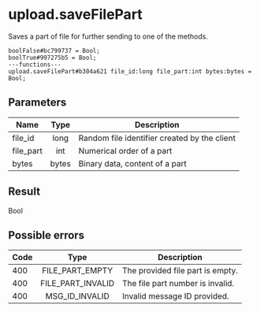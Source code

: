 # upload.saveFilePart
Saves a part of file for further sending to one of the methods.

```
boolFalse#bc799737 = Bool;
boolTrue#997275b5 = Bool;
---functions---
upload.saveFilePart#b304a621 file_id:long file_part:int bytes:bytes = Bool;
```

## Parameters
| Name | Type | Description |
| ---- | :----: | ----------- |
| file_id | long | Random file identifier created by the client |
| file_part | int | Numerical order of a part |
| bytes | bytes | Binary data, content of a part |


## Result
Bool

## Possible errors
| Code | Type | Description |
| ---- | :----: | ----------- |
| 400 | FILE_PART_EMPTY | The provided file part is empty. |
| 400 | FILE_PART_INVALID | The file part number is invalid. |
| 400 | MSG_ID_INVALID | Invalid message ID provided. |

